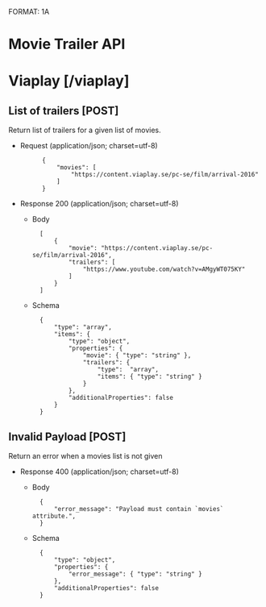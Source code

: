 FORMAT: 1A

# Movie Trailer API

# Viaplay [/viaplay]

## List of trailers [POST]
Return list of trailers for a given list of movies.

+ Request (application/json; charset=utf-8)

            {
                "movies": [
                    "https://content.viaplay.se/pc-se/film/arrival-2016"
                ]
            }


+ Response 200 (application/json; charset=utf-8)

    + Body

            [
                {
                    "movie": "https://content.viaplay.se/pc-se/film/arrival-2016",
                    "trailers": [
                        "https://www.youtube.com/watch?v=AMgyWT075KY"
                    ]
                }
            ]

    + Schema

            {
                "type": "array",
                "items": {
                    "type": "object",
                    "properties": {
                        "movie": { "type": "string" },
                        "trailers": {
                            "type":  "array",
                            "items": { "type": "string" }
                        }
                    },
                    "additionalProperties": false
                }
            }

## Invalid Payload [POST]
Return an error when a movies list is not given

+ Response 400 (application/json; charset=utf-8)

    + Body

            {
                "error_message": "Payload must contain `movies` attribute.",
            }

    + Schema

            {
                "type": "object",
                "properties": {
                    "error_message": { "type": "string" }
                },
                "additionalProperties": false
            }
